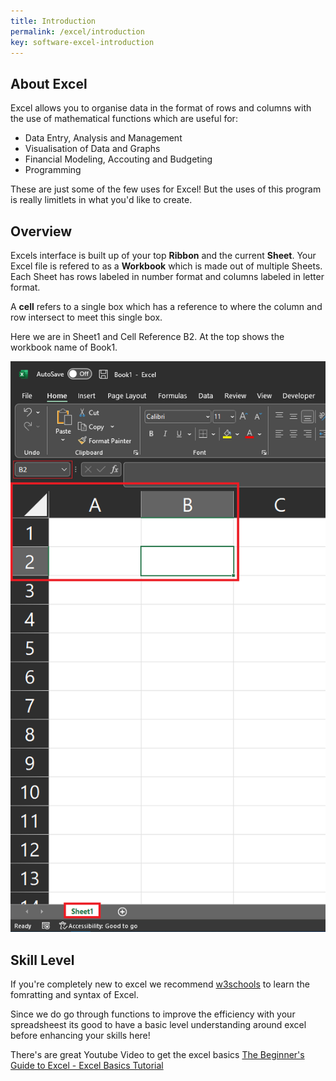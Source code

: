 ```yaml
---
title: Introduction
permalink: /excel/introduction
key: software-excel-introduction
---
```


## About Excel

Excel allows you to organise data in the format of rows and columns with the use of mathematical functions which are useful for:

- Data Entry, Analysis and Management
- Visualisation of Data and Graphs
- Financial Modeling, Accouting and Budgeting
- Programming

These are just some of the few uses for Excel! But the uses of this program is really limitlets in what you'd like to create.

## Overview

Excels interface is built up of your top **Ribbon** and the current **Sheet**. Your Excel file is refered to as a **Workbook** which is made out of multiple Sheets. Each Sheet has rows labeled in number format and columns labeled in letter format.

A **cell** refers to a single box which has a reference to where the column and row intersect to meet this single box.

Here we are in Sheet1 and Cell Reference B2. At the top shows the workbook name of Book1.

![Excel Page](/assets/images/excel/excel_intro.PNG)

## Skill Level

If you're completely new to excel we recommend [w3schools](https://www.w3schools.com/EXCEL/excel_syntax.php) to learn the fomratting and syntax of Excel. 

Since we do go through functions to improve the efficiency with your spreadsheest its good to have a basic level understanding around excel before enhancing your skills here!

There's are great Youtube Video to get the excel basics [The Beginner's Guide to Excel - Excel Basics Tutorial](https://www.youtube.com/watch?v=rwbho0CgEAE)


